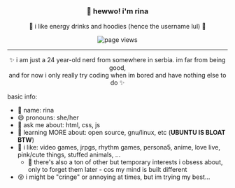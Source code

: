 <h3 align="center">👋 hewwo! i'm rina</h3>
<p align="center">🧃 i like energy drinks and hoodies (hence the username lul) 🌸</p>
<p align="center"><img src="https://komarev.com/ghpvc/?username=sweatshirts&style=flat-square&color=ff69b4" alt="page views" /></p>

---
<p align="center">✨ i am just a 24 year-old nerd from somewhere in serbia. im far from being good,<br/> and for now i only really try coding when im bored and have nothing else to do ✨ </p>

<p align="left">basic info:</p>

- 🧃 name: rina
- 😄 pronouns: she/her   
- 💬 ask me about: html, css, js
- 🧙 learning MORE about: open source, gnu/linux, etc (**UBUNTU IS BLOAT BTW**)
- 🤍 i like:  video games, jrpgs, rhythm games, persona5, anime, love live, pink/cute things, stuffed animals, ...
  - 🧸 there's also a ton of other but temporary interests i obsess about, only to forget them later - cos my mind is built different
- 😵 i might be "cringe" or annoying at times, but im trying my best... 
<!--
**sweatshirts/sweatshirts** is a ✨ _special_ ✨ repository because its `README.md` (this file) appears on your GitHub profile.

Here are some ideas to get you started:

- 🔭 I’m currently working on ...
- 🌱 I’m currently learning ...
- 👯 I’m looking to collaborate on ...
- 🤔 I’m looking for help with ...
- 💬 Ask me about ...
- 📫 How to reach me: ...
- 😄 Pronouns: ...
- ⚡ Fun fact: ...
-->
